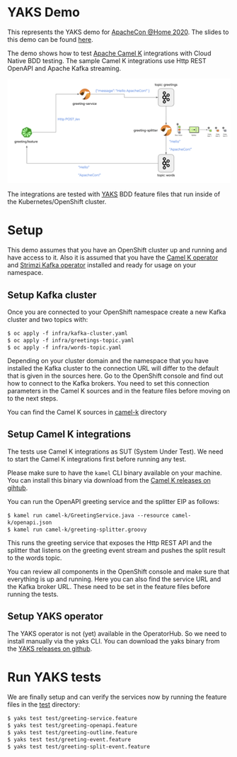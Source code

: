 # YAKS Demo

This represents the YAKS demo for [ApacheCon @Home 2020](https://www.apachecon.com/acah2020/). The slides to this demo can be found [here](https://www.slideshare.net/christophd/apachecon-testing-camel-k-with-cloud-native-bdd).

The demo shows how to test [Apache Camel K](https://github.com/apache/camel-k) integrations with Cloud Native BDD testing. 
The sample Camel K integrations use Http REST OpenAPI and Apache Kafka streaming. 

![Demo](demo.png)

The integrations are tested with [YAKS](https://github.com/citrusframework/yaks) BDD feature files that run inside of the Kubernetes/OpenShift cluster.

# Setup

This demo assumes that you have an OpenShift cluster up and running and have access to it. Also
it is assumed that you have the [Camel K operator](https://operatorhub.io/operator/camel-k) 
and [Strimzi Kafka operator](https://operatorhub.io/operator/strimzi-kafka-operator) installed and ready 
for usage on your namespace.

## Setup Kafka cluster

Once you are connected to your OpenShift namespace create a new Kafka cluster and two topics with:

```shell script
$ oc apply -f infra/kafka-cluster.yaml                
$ oc apply -f infra/greetings-topic.yaml                
$ oc apply -f infra/words-topic.yaml                
```

Depending on your cluster domain and the namespace that you have installed the Kafka cluster to the connection URL will differ
to the default that is given in the sources here. Go to the OpenShift console and find out how to connect to the Kafka
brokers. You need to set this connection parameters in the Camel K sources and in the feature files before moving on to 
the next steps.

You can find the Camel K sources in [camel-k](camel-k) directory 

## Setup Camel K integrations

The tests use Camel K integrations as SUT (System Under Test). We need to start the Camel K integrations first before running any test.

Please make sure to have the `kamel` CLI binary available on your machine. You can install this binary
via download from the [Camel K releases on gihtub](https://github.com/apache/camel-k/releases/tag/v1.1.1).

You can run the OpenAPI greeting service and the splitter EIP as follows:

```shell script
$ kamel run camel-k/GreetingService.java --resource camel-k/openapi.json
$ kamel run camel-k/greeting-splitter.groovy
```                             

This runs the greeting service that exposes the Http REST API and the splitter that listens on the
greeting event stream and pushes the split result to the words topic.

You can review all components in the OpenShift console and make sure that everything is up and running.
Here you can also find the service URL and the Kafka broker URL. These need to be set in the feature 
files before running the tests.

## Setup YAKS operator

The YAKS operator is not (yet) available in the OperatorHub. So we need to install manually via
the yaks CLI. You can download the yaks binary from the [YAKS releases on github](https://github.com/citrusframework/yaks/tags).  

# Run YAKS tests

We are finally setup and can verify the services now by running the feature files in the 
[test](test) directory:

```shell script
$ yaks test test/greeting-service.feature
$ yaks test test/greeting-openapi.feature
$ yaks test test/greeting-outline.feature
$ yaks test test/greeting-event.feature
$ yaks test test/greeting-split-event.feature
```
